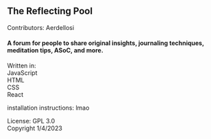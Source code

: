 ## The Reflecting Pool
Contributors: Aerdellosi
#### A forum for people to share original insights, journaling techniques, meditation tips, ASoC, and more.
Written in:\
JavaScript\
HTML\
CSS\
React

installation instructions: lmao

License: GPL 3.0\
Copyright 1/4/2023

